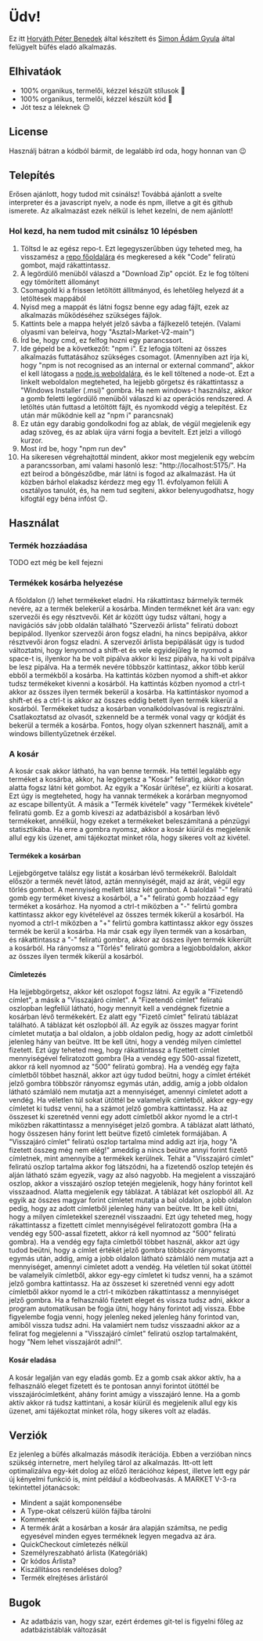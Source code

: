 # Üdv!
Ez itt [Horváth Péter Benedek](https://github.com/Yeru0) által készített és [Simon Ádám Gyula](https://github.com/simonadamgyula) által felügyelt büfés eladó alkalmazás.

## Elhivatáok
- 100% organikus, termelői, kézzel készült stílusok 🥀
- 100% organikus, termelői, kézzel készült kód 🌸
- Jót tesz a léleknek 😌

## License
Használj bátran a kódból bármit, de legalább írd oda, hogy honnan van 😉

## Telepítés
Erősen ajánlott, hogy tudod mit csinálsz! Továbbá ajánlott a svelte interpreter és a javascript nyelv, a node és npm, illetve a git és github ismerete. Az alkalmazást ezek nélkül is lehet kezelni, de nem ajánlott!

### Hol kezd, ha nem tudod mit csinálsz 10 lépésben
1. Töltsd le az egész repo-t. Ezt legegyszerűbben úgy teheted meg, ha visszamész a [repo főoldalára](https://github.com/Yeru0/Market-V2) és megkeresed a kék "Code" feliratú gombot, majd rákattintassz.
2. A legördülő menüből válaszd a "Download Zip" opciót. Ez le fog tölteni egy tömörített állományt
3. Csomagold ki a frissen letöltött állítmányod, és lehetőleg helyezd át a letöltések mappából
4. Nyisd meg a mappát és látni fogsz benne egy adag fájlt, ezek az alkalmazás működéséhez szükséges fájlok.
5. Kattints bele a mappa helyét jelző sávba a fájlkezelő tetején. (Valami olyasmi van beleírva, hogy "Asztal>Market-V2-main")
6. Írd be, hogy cmd, ez felfog hozni egy parancssort.
7. Ide gépeld be a következőt: "npm i". Ez lefogja tölteni az összes alkalmazás futtatásához szükséges csomagot. (Amennyiben azt írja ki, hogy "npm is not recognised as an internal or external command", akkor el kell látogass a [node.js weboldalára](https://nodejs.org/en/download), és le kell töltened a node-ot. Ezt a linkelt weboldalon megteheted, ha lejjebb görgetsz és rákattintassz a "Windows Installer (.msi)" gombra. Ha nem windows-t használsz, akkor a gomb feletti legördülő menüből válaszd ki az operációs rendszered. A letöltés után futtasd a letöltött fájlt, és nyomkodd végig a telepítést. Ez után már működnie kell az "npm i" parancsnak)
8. Ez után egy darabig gondolkodni fog az ablak, de végül megjelenik egy adag szöveg, és az ablak újra várni fogja a bevitelt. Ezt jelzi a villogó kurzor.
9. Most írd be, hogy "npm run dev"
10. Ha sikeresen végrehajtottál mindent, akkor most megjelenik egy webcím a parancssorban, ami valami hasonló lesz: "http://localhost:5175/". Ha ezt beírod a böngésződbe, már látni is fogod az alkalmazást.
Ha út közben bárhol elakadsz kérdezz meg egy 11. évfolyamon felüli A osztályos tanulót, és, ha nem tud segíteni, akkor belenyugodhatsz, hogy kifogtál egy béna infóst 😌.
## Használat
### Termék hozzáadása
TODO ezt még be kell fejezni
### Termékek kosárba helyezése
A főoldalon (/) lehet termékeket eladni. Ha rákattintasz bármelyik termék nevére, az a termék belekerül a kosárba. Minden terméknet két ára van: egy szervezői és egy résztvevői. Két ár között úgy tudsz váltani, hogy a navigációs sáv jobb oldalán található "Szervezői árlista" feliratú dobozt bepipálod. Ilyenkor szervezői áron fogsz eladni, ha nincs bepipálva, akkor résztvevői áron fogsz eladni. A szervezői árlista bepipálását úgy is tudod változtatni, hogy lenyomod a shift-et és vele egyidejűleg le nyomod a space-t is, ilyenkor ha be volt pipálva akkor ki lesz pipálva, ha ki volt pipálva be lesz pipálva.  Ha a termék nevére többször kattintasz, akkor több kerül ebből a termékből a kosárba. Ha kattintás közben nyomod a shift-et akkor tudsz termékeket kivenni a kosárból. Ha kattintás közben nyomod a ctrl-t akkor az összes ilyen termék bekerül a kosárba. Ha kattintáskor nyomod a shift-et és a ctrl-t is akkor az összes eddig betett ilyen termék kikerül a kosárból. Termékeket tudsz a kosárban vonalkódolvasóval is regisztrálni. Csatlakoztatsd az olvasót, szkenneld be a termék vonal vagy qr kódját és bekerül a termék a kosárba. Fontos, hogy olyan szkennert használj, amit a windows billentyűzetnek érzékel.
### A kosár
A kosár csak akkor látható, ha van benne termék. Ha tettél legalább egy terméket a kosárba, akkor, ha legörgetsz a "Kosár" feliratig, akkor rögtön alatta fogsz látni két gombot. Az egyik a "Kosár ürítése", ez kiüríti a kosarat. Ezt úgy is megteheted, hogy ha vannak termékek a korárban megnyomod az escape billentyűt. A másik a "Termék kivétele" vagy "Termékek kivétele" feliratú gomb. Ez a gomb kiveszi az adatbázisból a kosárban lévő termékeket, annélkül, hogy ezeket a termékeket beleszámítaná a pénzügyi statisztikába. Ha erre a gombra nyomsz, akkor a kosár kiürül és megjelenik allul egy kis üzenet, ami tájékoztat minket róla, hogy sikeres volt az kivétel.
#### Termékek a kosárban
Lejjebgörgetve találsz egy listát a kosárban lévő termékekről. Baloldalt először a termék nevét látod, aztán mennyiségét, majd az árát, végül egy törlés gombot. A mennyiség mellett látsz két gombot. A baloldali "-" feliratú gomb egy terméket kivesz a kosárból, a "+" feliratú gomb hozzáad egy terméket a kosárhoz. Ha nyomod a ctrl-t miközben a "-" felirtú gombra kattintassz akkor egy kivételével az összes termék kikerül a kosárból. Ha nyomod a ctrl-t miközben a "+" felirtú gombra kattintassz akkor egy összes termék be kerül a kosárba. Ha már csak egy ilyen termék van a kosárban, és rákattintassz a "-" feliratú gombra, akkor az összes ilyen termék kikerült a kosárból. Ha rányomsz a "Törlés" feliratú gombra a legjobboldalon, akkor az összes ilyen termék kikerül a kosárból.
#### Címletezés
Ha lejjebbgörgetsz, akkor két oszlopot fogsz látni. Az egyik a "Fizetendő címlet", a másik a "Visszajáró címlet". A "Fizetendő címlet" feliratú oszlopban legfellül látható, hogy mennyit kell a vendégnek fizetnie a kosárban lévő termékekért. Ez alatt egy "Fizető címlet" feliratú táblázat található. A táblázat két oszlopból áll. Az egyik az összes magyar forint címletet mutatja a bal oldalon, a jobb oldalon pedig, hogy az adott címletből jelenleg hány van beütve. Itt be kell ütni, hogy a vendég milyen címlettel fizetett. Ezt úgy teheted meg, hogy rákattintassz a fizettett címlet mennyiségével feliratozott gombra (Ha a vendég egy 500-assal fizetett, akkor rá kell nyomnod az "500" feliratú gombra). Ha a vendég egy fajta címletből többet használ, akkor azt úgy tudod beütni, hogy a címlet értékét jelző gombra többször rányomsz egymás után, addig, amíg a jobb oldalon látható számláló nem mutatja azt a mennyiséget, amennyi címletet adott a vendég. Ha véletlen túl sokat ütöttél be valamelyik címletből, akkor egy-egy címletet ki tudsz venni, ha a számot jelző gombra kattintassz. Ha az összeset ki szeretnéd venni egy adott címletből akkor nyomd le a ctrl-t miközben rákattintassz a mennyiséget jelző gombra. A táblázat alatt látható, hogy összesen hány forint lett beütve fizető címletek formájában.
A "Visszajáró címlet" feliratú oszlop tartalma mind addig azt írja, hogy "A fizetett összeg még nem elég!" ameddig a nincs beütve annyi forint fizető címletnek, mint amennyibe a termékek kerülnek. Tehát a "Visszajáró címlet" feliratú oszlop tartalma akkor fog látszódni, ha a fizetendő oszlop tetején és alján látható szám egyezik, vagy az alsó nagyobb.
Ha megjelent a visszajáró oszlop, akkor a visszajáró oszlop tetején megjelenik, hogy hány forintot kell visszaadnod. Alatta megjelenik egy táblázat. A táblázat két oszlopból áll. Az egyik az összes magyar forint címletet mutatja a bal oldalon, a jobb oldalon pedig, hogy az adott címletből jelenleg hány van beütve. Itt be kell ütni, hogy a milyen címletekkel szereznél visszaadni. Ezt úgy teheted meg, hogy rákattintassz a fizettett címlet mennyiségével feliratozott gombra (Ha a vendég egy 500-assal fizetett, akkor rá kell nyomnod az "500" feliratú gombra). Ha a vendég egy fajta címletből többet használ, akkor azt úgy tudod beütni, hogy a címlet értékét jelző gombra többször rányomsz egymás után, addig, amíg a jobb oldalon látható számláló nem mutatja azt a mennyiséget, amennyi címletet adott a vendég. Ha véletlen túl sokat ütöttél be valamelyik címletből, akkor egy-egy címletet ki tudsz venni, ha a számot jelző gombra kattintassz. Ha az összeset ki szeretnéd venni egy adott címletből akkor nyomd le a ctrl-t miközben rákattintassz a mennyiséget jelző gombra. Ha a felhasználó fizetett eleget és vissza tudsz adni, akkor a program automatikusan be fogja ütni, hogy hány forintot adj vissza. Ebbe figyelembe fogja venni, hogy jelenleg neked jelenleg hány forintod van, amiből vissza tudsz adni. Ha valamiért nem tudsz visszaadni akkor az a felirat fog megjelenni a "Visszajáró címlet" feliratú oszlop tartalmaként, hogy "Nem lehet visszajárót adni!".
#### Kosár eladása
A kosár legalján van egy eladás gomb. Ez a gomb csak akkor aktív, ha a felhasználó eleget fizetett és te pontosan annyi forintot ütöttél be visszajárócímletként, ahány forint amúgy a visszajáró lenne. Ha a gomb aktív akkor rá tudsz kattintani, a kosár kiürül és megjelenik allul egy kis üzenet, ami tájékoztat minket róla, hogy sikeres volt az eladás.
## Verziók
Ez jelenleg a büfés alkalmazás második iterációja.
Ebben a verzióban nincs szükség internetre, mert helyileg tárol az alkalmazás.
Itt-ott lett optimalizálva egy-két dolog az előző iterációhoz képest,
illetve lett egy pár új kényelmi funkció is, mint például a kódbeolvasás.
A MARKET V-3-ra tekintettel jótanácsok:
- Mindent a saját komponensébe
- A Type-okat célszerű külön fájlba tárolni
- Kommentek
- A termék árát a kosárban a kosár ára alapján számítsa, ne pedig egyesével minden egyes terméknek legyen megadva az ára.
- QuickCheckout címletezés nélkül
- Személyreszabható árlista (Kategóriák)
- Qr kódos Árlista?
- Kiszállításos rendeléses dolog?
- Termék elrejtéses árlistáról
## Bugok
- Az adatbázis van, hogy szar, ezért érdemes git-tel is figyelni főleg az adatbázistáblák változását